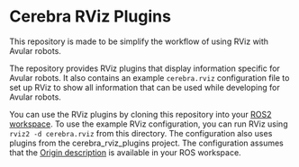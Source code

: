 # Cerebra RViz Plugins

This repository is made to be simplify the workflow of using RViz with Avular robots.

The repository provides RViz plugins that display information specific for Avular robots. It also contains an example `cerebra.rviz` configuration file to set up RViz to show all information that can be used while developing for Avular robots.

You can use the RViz plugins by cloning this repository into your [ROS2 workspace](https://docs.ros.org/en/rolling/Tutorials/Beginner-Client-Libraries/Creating-A-Workspace/Creating-A-Workspace.html). To use the example RViz configuration, you can run RViz using `rviz2 -d cerebra.rviz` from this directory. The configuration also uses plugins from the cerebra_rviz_plugins project. The configuration assumes that the [Origin description](https://github.com/avular-robotics/avular_origin_description) is available in your ROS workspace.
